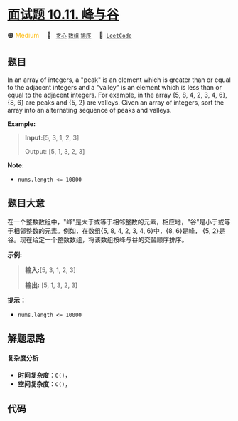 # [面试题 10.11. 峰与谷](https://leetcode.cn/problems/peaks-and-valleys-lcci)

🟠 <font color=#ffb800>Medium</font>&emsp; 🔖&ensp; [`贪心`](/outline/tag/greedy.md) [`数组`](/outline/tag/array.md) [`排序`](/outline/tag/sorting.md)&emsp; 🔗&ensp;[`LeetCode`](https://leetcode.cn/problems/peaks-and-valleys-lcci)

## 题目

In an array of integers, a "peak" is an element which is greater than or equal
to the adjacent integers and a "valley" is an element which is less than or
equal to the adjacent inte­gers. For example, in the array {5, 8, 4, 2, 3, 4,
6}, {8, 6} are peaks and {5, 2} are valleys. Given an array of integers, sort
the array into an alternating sequence of peaks and valleys.

**Example:**

> 
> 
> 
> 
> 
> **Input:**[5, 3, 1, 2, 3]
> 
> Output:  [5, 1, 3, 2, 3]
> 
> 

**Note:**

  * `nums.length <= 10000`


## 题目大意

在一个整数数组中，"峰"是大于或等于相邻整数的元素，相应地，"谷"是小于或等于相邻整数的元素。例如，在数组{5, 8, 4, 2, 3, 4,
6}中，{8, 6}是峰， {5, 2}是谷。现在给定一个整数数组，将该数组按峰与谷的交替顺序排序。

**示例:**

> 
> 
> 
> 
> 
> **输入:**[5, 3, 1, 2, 3]
> 
> **输出:**  [5, 1, 3, 2, 3]
> 
> 

**提示：**

  * `nums.length <= 10000`


## 解题思路

#### 复杂度分析

- **时间复杂度**：`O()`，
- **空间复杂度**：`O()`，

## 代码

```javascript

```